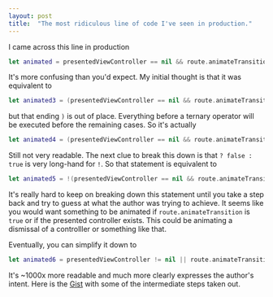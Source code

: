 ```yaml
---
layout: post
title:  "The most ridiculous line of code I've seen in production."
---
```


I came across this line in production

``` swift
let animated = presentedViewController == nil && route.animateTransition == false ? false : true
```

It's more confusing than you'd expect. My initial thought is that it was equivalent to

``` swift
let animated3 = (presentedViewController == nil && route.animateTransition) == false ? false : true
```

but that ending `)` is out of place. Everything before a ternary operator will be executed before the remaining cases. So it's actually

``` swift
let animated4 = (presentedViewController == nil && route.animateTransition == false) ? false : true
```

Still not very readable. The next clue to break this down is that `? false : true` is very long-hand for `!`. So that statement is equivalent to

``` swift
let animated5 = !(presentedViewController == nil && route.animateTransition == false)
```

It's really hard to keep on breaking down this statement until you take a step back and try to guess at what the author was trying to achieve. It seems like you would want something to be animated if `route.animateTransition` is `true` or if the presented controller exists. This could be animating a dismissal of a controlller or something like that.

Eventually, you can simplify it down to

``` swift
let animated6 = presentedViewController != nil || route.animateTransition
```

It's ~1000x more readable and much more clearly expresses the author's intent. Here is the [Gist](https://gist.github.com/huntermonk/3b77303bf2164d9d49fd913e88817f3a) with some of the intermediate steps taken out.

<script src="https://gist.github.com/huntermonk/3b77303bf2164d9d49fd913e88817f3a.js"></script>
